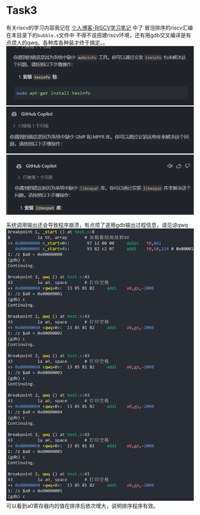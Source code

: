 # Task3
有关riscv的学习内容我记在
[个人博客-RISCV学习笔记](https://www.creamgreen.xyz/article/10d555f7-8779-8042-bdde-f4654bd6e305)
中了
冒泡排序的riscv汇编在本目录下的`bubble.s`文件中
不得不说搭建riscv环境，还有用gdb交叉编译是有点烦人的qwq，各种库各种装才终于搞定。。
![报错1](./images/ans_1.png)
![报错2](./images/ans_2.png)
![报错3](./images/ans_3.png)

系统调用输出还会导致程序崩溃，有点烦了遂用gdb输出过程信息，请见谅qwq
![结果](./images/ans_4.png)
可以看到a0寄存器内的值在排序后依次增大，说明排序程序有效。